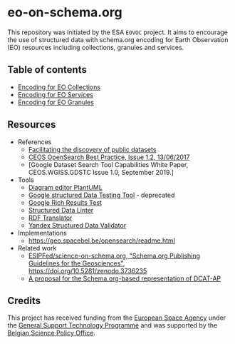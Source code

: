 # eo-on-schema.org

This repository was initiated by the ESA `EOVOC` project.  It aims to encourage the use of structured data with schema.org encoding for Earth Observation (EO) resources including collections, granules and services. 

## Table of contents

* [Encoding for EO Collections](./series/series.adoc#4-eo-collections-encoding)
* [Encoding for EO Services](./series/series.adoc#5-eo-services-and-applications-encoding) 
* [Encoding for EO Granules](./series/series.adoc#6-eo-granules-encoding) 

## Resources

* References
  * [Facilitating the discovery of public datasets](https://research.googleblog.com/2017/01/facilitating-discovery-of-public.html)
  * [CEOS OpenSearch Best Practice, Issue 1.2, 13/06/2017](http://ceos.org/document_management/Working_Groups/WGISS/Interest_Groups/OpenSearch/CEOS-OPENSEARCH-BP-V1.2.pdf) 
  * [Google Dataset Search Tool Capabilities White Paper, CEOS.WGISS.GDSTC
Issue 1.0, September 2019.]
* Tools
  * [Diagram editor PlantUML](https://plantuml-editor.kkeisuke.com/)
  * [Google structured Data Testing Tool](https://search.google.com/structured-data/testing-tool) - deprecated
  * [Google Rich Results Test](https://search.google.com/test/rich-results)
  * [Structured Data Linter](http://linter.structured-data.org/)
  * [RDF Translator](https://rdf-translator.appspot.com/)
  * [Yandex Structured Data Validator](https://webmaster.yandex.com/tools/microtest/)
* Implementations
  * https://geo.spacebel.be/opensearch/readme.html
* Related work
  * [ESIPFed/science-on-schema.org, "Schema.org Publishing Guidelines for the
Geosciences"](https://github.com/ESIPFed/science-on-schema.org), https://doi.org/10.5281/zenodo.3736235
  * [A proposal for the Schema.org-based representation of DCAT-AP](https://github.com/ec-jrc/dcat-ap-to-schema-org)
  
  
## Credits

This project has received funding from the [European Space Agency](https://esa.int) under the [General Support Technology Programme](http://www.esa.int/Enabling_Support/Space_Engineering_Technology/Shaping_the_Future/About_the_General_Support_Technology_Programme_GSTP) and was supported by the [Belgian Science Policy Office](https://www.belspo.be/belspo/index_en.stm).
